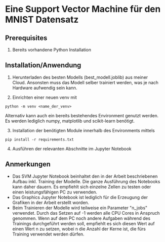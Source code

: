 # Eine Support Vector Machine für den MNIST Datensatz

## Prerequisites

1. Bereits vorhandene Python Installation


## Installation/Anwendung

1. Herunterladen des besten Modells (best_modell.joblib) aus meiner Cloud. Ansonsten muss das Modell selber trainiert werden, was je nach Hardware aufwendig sein kann.

2. Einrichten einer neuen venv mit
```
python -m venv <name_der_venv>
```

Alternativ kann auch ein bereits bestehendes Environment genutzt werden. Es werden lediglich numpy, matplotlib und scikit-learn benötigt.

3. Installation der benötigten Module innerhalb des Environments mittels
```
pip install -r requirements.txt
```

4. Ausführen der relevanten Abschnitte im Jupyter Notebook


## Anmerkungen

- Das SVM Jupyter Notebook beinhaltet den in der Arbeit beschriebenen Aufbau inkl. Training der Modelle. Die ganze Ausführung des Notebooks kann daher dauern. Es empfiehlt sich einzelne Zellen zu testen oder einen leistungsfähigen PC zu verwenden.
- Das Graphics Jupyter Notebook ist lediglich für die Erzeugung der Grafiken in der Arbeit erstellt worden.
- Beim Trainieren der Modelle wird teilweise ein Parameter "n_jobs" verwendet. Durch das Setzen auf -1 werden alle CPU Cores in Anspruch genommen. Wenn auf dem 
PC noch andere Aufgaben während des Trainings durchgeführt werden soll, empfiehlt es sich diesen Wert auf einen Wert n zu setzen, wobei n die Anzahl der Kerne ist, die 
fürs Training verwendet werden dürfen.